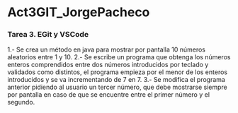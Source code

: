 # Act3GIT_JorgePacheco
### Tarea 3. EGit y VSCode
1.- Se crea un método en java para mostrar por pantalla 10 números aleatorios entre 1 y 10.
2.- Se escribe un programa que obtenga los números enteros comprendidos entre dos números introducidos por teclado y validados como distintos, el programa empieza por el menor de los enteros introducidos y se va incrementando de 7 en 7.
3.- Se modifica el programa anterior pidiendo al usuario un tercer número, que debe mostrarse siempre por pantalla en caso de que se encuentre entre el primer número y el segundo.
